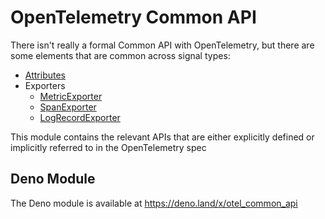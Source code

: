 # OpenTelemetry Common API

There isn't really a formal Common API with OpenTelemetry, but there are some elements that are common across signal types:

- [Attributes](https://opentelemetry.io/docs/specs/otel/common)
- Exporters
  - [MetricExporter](https://opentelemetry.io/docs/specs/otel/metrics/sdk/#metricexporter)
  - [SpanExporter](https://opentelemetry.io/docs/specs/otel/trace/sdk/#span-exporter)
  - [LogRecordExporter](https://opentelemetry.io/docs/specs/otel/trace/sdk/#span-exporter)

This module contains the relevant APIs that are either explicitly defined or implicitly referred to in the OpenTelemetry spec

## Deno Module

The Deno module is available at https://deno.land/x/otel_common_api

